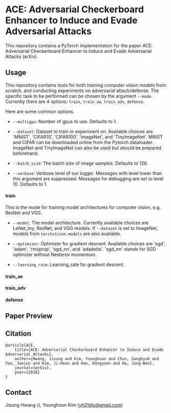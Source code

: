# ACE: Adversarial Checkerboard Enhancer to Induce and Evade Adversarial Attacks

This repository contains a PyTorch implementation for the paper
ACE: Adversarial Checkerboard Enhancer to Induce and Evade Adversarial Attacks (arXiv).


## Usage

This repository contains tools for both training computer vision models from scratch, and conducting experiments on adversarial attack/defense. The specific task to be performed can be chosen by the argument `--mode`. Currently there are 4 options: `train`, `train_ae`, `train_adv`, `defense`.

Here are some common options.

- `--multigpu`: Number of gpus to use. Defaults to 1.

- `--dataset`: Dataset to train or experiment on. Available choices are 'MNIST', 'CIFAR10', 'CIFAR100', 'ImageNet', and 'TinyImageNet'. MNIST and CIFAR can be downloaded online from the Pytorch dataloader. ImageNet and TinyImageNet can also be used but should be prepared beforehand.

- `--batch_size`: The batch size of image samples. Defaults to 128.

- `--verbose`: Verbose level of our logger. Messages with level lower than this argument are suppressed. Messages for debugging are set to level 10. Defaults to 1.

#### train

This is the mode for training model architectures for computer vision, e.g. ResNet and VGG.

- `--model`: The model architecture. Currently available choices are LeNet_toy, ResNet, and VGG models. If `--dataset` is set to ImageNet, models from `torchvision.models` are also available.

- `--optimizer`: Optimizer for gradient descent. Available choices are 'sgd', 'adam', 'rmsprop', 'sgd_nn', and 'adadelta'. 'sgd_nn' stands for SGD optimizer without Nesterov momentum.

- `--learning_rate`: Learning_rate for gradient descent.


#### train_ae

#### train_adv

#### defense


## Paper Preview

## Citation

```
@article{ACE,
    title={ACE: Adversarial Checkerboard Enhancer to Induce and Evade Adversarial Attacks},
    author={Hwang, Jisung and Kim, Younghoon and Chun, Sanghyuk and Yoo, Jaejun and Kim, Ji-Hoon and Han, Dongyoon and Ha, Jung-Woo},
    journal={arXiv},
    year={2018}
}
```

## Contact

Jisung Hwang (), Younghoon Kim (yh01dlx@gmail.com)

